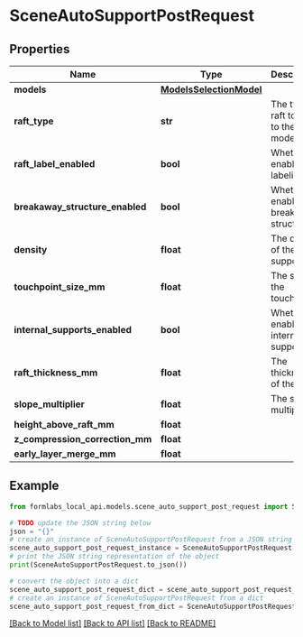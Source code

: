# SceneAutoSupportPostRequest


## Properties

Name | Type | Description | Notes
------------ | ------------- | ------------- | -------------
**models** | [**ModelsSelectionModel**](ModelsSelectionModel.md) |  | 
**raft_type** | **str** | The type of raft to apply to the models | [optional] 
**raft_label_enabled** | **bool** | Whether to enable raft labeling | [optional] 
**breakaway_structure_enabled** | **bool** | Whether to enable breakaway structure | [optional] 
**density** | **float** | The density of the supports | [optional] 
**touchpoint_size_mm** | **float** | The size of the touchpoints | [optional] 
**internal_supports_enabled** | **bool** | Whether to enable internal supports | [optional] 
**raft_thickness_mm** | **float** | The thickness of the raft | [optional] 
**slope_multiplier** | **float** | The slope multiplier | [optional] 
**height_above_raft_mm** | **float** |  | [optional] 
**z_compression_correction_mm** | **float** |  | [optional] 
**early_layer_merge_mm** | **float** |  | [optional] 

## Example

```python
from formlabs_local_api.models.scene_auto_support_post_request import SceneAutoSupportPostRequest

# TODO update the JSON string below
json = "{}"
# create an instance of SceneAutoSupportPostRequest from a JSON string
scene_auto_support_post_request_instance = SceneAutoSupportPostRequest.from_json(json)
# print the JSON string representation of the object
print(SceneAutoSupportPostRequest.to_json())

# convert the object into a dict
scene_auto_support_post_request_dict = scene_auto_support_post_request_instance.to_dict()
# create an instance of SceneAutoSupportPostRequest from a dict
scene_auto_support_post_request_from_dict = SceneAutoSupportPostRequest.from_dict(scene_auto_support_post_request_dict)
```
[[Back to Model list]](../README.md#documentation-for-models) [[Back to API list]](../README.md#documentation-for-api-endpoints) [[Back to README]](../README.md)


